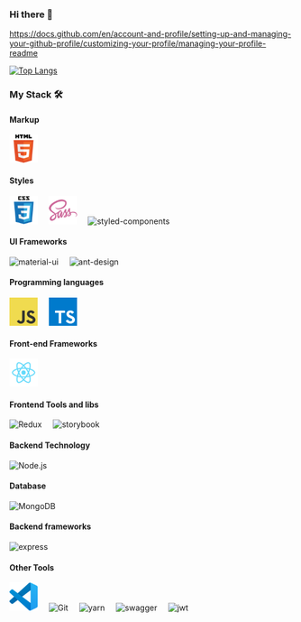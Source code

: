 ### Hi there 👋

<!--
**kazu-pl/kazu-pl** is a ✨ _special_ ✨ repository because its `README.md` (this file) appears on your GitHub profile.

Here are some ideas to get you started:

- 🔭 I’m currently working on ...
- 🌱 I’m currently learning ...
- 👯 I’m looking to collaborate on ...
- 🤔 I’m looking for help with ...
- 💬 Ask me about ...
- 📫 How to reach me: ...
- 😄 Pronouns: ...
- ⚡ Fun fact: ...
-->


https://docs.github.com/en/account-and-profile/setting-up-and-managing-your-github-profile/customizing-your-profile/managing-your-profile-readme

[![Top Langs](https://github-readme-stats.vercel.app/api/top-langs/?username=kazu-pl&langs_count=10)](https://github.com/ktosfajny/github-readme-stats)


### My Stack 🛠️

#### Markup
<div>
<img width="50px" alt="HTML5" src="https://raw.githubusercontent.com/github/explore/80688e429a7d4ef2fca1e82350fe8e3517d3494d/topics/html/html.png" /> &nbsp &nbsp
</div>
  
#### Styles
<div>
<img width="50px" alt="CSS3" src="https://raw.githubusercontent.com/github/explore/80688e429a7d4ef2fca1e82350fe8e3517d3494d/topics/css/css.png" /> &nbsp &nbsp
<img width="50px" alt="Sass" src="https://raw.githubusercontent.com/github/explore/80688e429a7d4ef2fca1e82350fe8e3517d3494d/topics/sass/sass.png" /> &nbsp &nbsp
<img width="50px" alt="styled-components" src="https://miro.medium.com/max/480/1*Iohnw2aOQ5EBghVoqKA7VA.png" /> &nbsp &nbsp
</div>

#### UI Frameworks
<div>
<img width="50px" alt="material-ui" src="https://cdn.worldvectorlogo.com/logos/material-ui-1.svg" /> &nbsp &nbsp
<img width="50px" alt="ant-design" src="https://gw.alipayobjects.com/zos/rmsportal/KDpgvguMpGfqaHPjicRK.svg" /> &nbsp &nbsp
</div>

#### Programming languages
<div>
<img width="50px" alt="JavaScript" src="https://raw.githubusercontent.com/github/explore/80688e429a7d4ef2fca1e82350fe8e3517d3494d/topics/javascript/javascript.png" /> &nbsp &nbsp
<img width="50px" alt="TypeScript" src="https://raw.githubusercontent.com/github/explore/80688e429a7d4ef2fca1e82350fe8e3517d3494d/topics/typescript/typescript.png" /> &nbsp &nbsp
</div>

#### Front-end Frameworks
<div>
<img width="50px" alt="React" src="https://raw.githubusercontent.com/github/explore/80688e429a7d4ef2fca1e82350fe8e3517d3494d/topics/react/react.png" /> &nbsp &nbsp
</div>

#### Frontend Tools and libs
<div>
<img width="50px" alt="Redux" src="https://cdn.iconscout.com/icon/free/png-256/redux-283024.png" /> &nbsp &nbsp
<img width="50px" alt="storybook" src="https://static-00.iconduck.com/assets.00/storybook-icon-icon-412x512-341bo8r1.png" /> &nbsp &nbsp
</div>


  
<!-- <img width="50px" alt="next" src="https://cdn.auth0.com/blog/logos/nextjs-logo.png" /> &nbsp &nbsp  -->
<!-- <img width="50px" alt="graphql" src="https://upload.wikimedia.org/wikipedia/commons/thumb/1/17/GraphQL_Logo.svg/2048px-GraphQL_Logo.svg.png" /> &nbsp &nbsp  -->
<!-- <img width="50px" alt="apollo-client" src="https://bookface-images.s3.amazonaws.com/logos/f557fb3adbfb6597160ed6ccac4de5368e1bd619.png?1588099434" /> &nbsp &nbsp  -->
  
   




#### Backend Technology
<div>
<img width="50px" alt="Node.js" src="https://cdn-icons-png.flaticon.com/512/919/919825.png" /> &nbsp &nbsp
</div>

#### Database
<div>
<img height="50px" alt="MongoDB" src="https://www.clipartmax.com/png/middle/114-1147615_mongodb-leaf-open-source-nosql-database-startups-mongodb-logo.png" /> &nbsp &nbsp
</div>

#### Backend frameworks
<div>
<img width="80px" alt="express" src="https://expressjs.com/images/express-facebook-share.png" /> &nbsp &nbsp
</div>


#### Other Tools
<div>
<img width="50px" alt="visual studio code" src="https://raw.githubusercontent.com/github/explore/80688e429a7d4ef2fca1e82350fe8e3517d3494d/topics/visual-studio-code/visual-studio-code.png"/> &nbsp &nbsp
<img width=50px" alt="Git" src="https://upload.wikimedia.org/wikipedia/commons/thumb/3/3f/Git_icon.svg/1024px-Git_icon.svg.png" /> &nbsp &nbsp
<img width="50px" alt="yarn" src="https://iconape.com/wp-content/png_logo_vector/yarn-2.png" /> &nbsp &nbsp
<img width="50px" alt="swagger" src="https://static-00.iconduck.com/assets.00/swagger-icon-512x512-halz44im.png" /> &nbsp &nbsp
<img width="65px" alt="jwt" src="https://vegibit.com/wp-content/uploads/2018/07/JSON-Web-Token-Authentication-With-Node.png" /> &nbsp &nbsp
</div>

